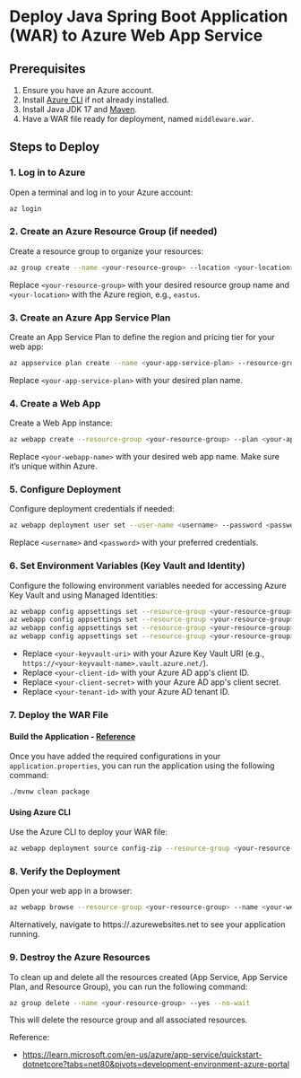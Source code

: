 # Deploy Java Spring Boot Application (WAR) to Azure Web App Service

## Prerequisites

1. Ensure you have an Azure account.
2. Install [Azure CLI](https://docs.microsoft.com/cli/azure/install-azure-cli) if not already installed.
3. Install Java JDK 17 and [Maven](https://maven.apache.org/install.html).
4. Have a WAR file ready for deployment, named `middleware.war`.


## Steps to Deploy

### 1. **Log in to Azure**

Open a terminal and log in to your Azure account:
```bash
az login
```

### 2. Create an Azure Resource Group (if needed)
Create a resource group to organize your resources:
```bash
az group create --name <your-resource-group> --location <your-location>
```
Replace `<your-resource-group>` with your desired resource group name and `<your-location>` with the Azure region, e.g., `eastus`.

### 3. Create an Azure App Service Plan
Create an App Service Plan to define the region and pricing tier for your web app:

```bash
az appservice plan create --name <your-app-service-plan> --resource-group <your-resource-group> --sku B1 --is-linux
```
Replace `<your-app-service-plan>` with your desired plan name.

### 4. Create a Web App
Create a Web App instance:

```bash
az webapp create --resource-group <your-resource-group> --plan <your-app-service-plan> --name <your-webapp-name> --runtime "JAVA|17-java17" --deployment-local-git
```
Replace `<your-webapp-name>` with your desired web app name. Make sure it’s unique within Azure.

### 5. Configure Deployment
Configure deployment credentials if needed:

```bash
az webapp deployment user set --user-name <username> --password <password>
```
Replace `<username>` and `<password>` with your preferred credentials.

### 6. Set Environment Variables (Key Vault and Identity)
Configure the following environment variables needed for accessing Azure Key Vault and using Managed Identities:

```bash
az webapp config appsettings set --resource-group <your-resource-group> --name <your-webapp-name> --settings AZURE_KEYVAULT_URI=<your-keyvault-uri>
az webapp config appsettings set --resource-group <your-resource-group> --name <your-webapp-name> --settings AZURE_CLIENT_ID=<your-client-id>
az webapp config appsettings set --resource-group <your-resource-group> --name <your-webapp-name> --settings AZURE_CLIENT_SECRET=<your-client-secret>
az webapp config appsettings set --resource-group <your-resource-group> --name <your-webapp-name> --settings AZURE_TENANT_ID=<your-tenant-id>
```

* Replace `<your-keyvault-uri>` with your Azure Key Vault URI (e.g., `https://<your-keyvault-name>.vault.azure.net/`).
* Replace `<your-client-id>` with your Azure AD app's client ID.
* Replace `<your-client-secret>` with your Azure AD app's client secret.
* Replace `<your-tenant-id>` with your Azure AD tenant ID.


### 7. Deploy the WAR File
#### Build the Application - [Reference](env_variables.md)
Once you have added the required configurations in your `application.properties`, you can run the application using the following command:

```bash
./mvnw clean package
```

#### Using Azure CLI
Use the Azure CLI to deploy your WAR file:

```bash
az webapp deployment source config-zip --resource-group <your-resource-group> --name <your-webapp-name> --src ./target/middleware.war
```

### 8. Verify the Deployment
Open your web app in a browser:

```bash
az webapp browse --resource-group <your-resource-group> --name <your-webapp-name>
```

Alternatively, navigate to https://<your-webapp-name>.azurewebsites.net to see your application running.

### 9. Destroy the Azure Resources
To clean up and delete all the resources created (App Service, App Service Plan, and Resource Group), you can run the following command:

```bash
az group delete --name <your-resource-group> --yes --no-wait
```
This will delete the resource group and all associated resources.


Reference:
* https://learn.microsoft.com/en-us/azure/app-service/quickstart-dotnetcore?tabs=net80&pivots=development-environment-azure-portal
